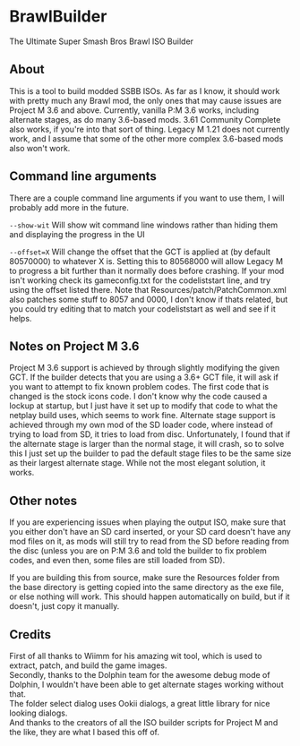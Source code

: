 # BrawlBuilder
The Ultimate Super Smash Bros Brawl ISO Builder

## About
This is a tool to build modded SSBB ISOs. As far as I know, it should work with pretty much any Brawl mod, the only ones that may cause issues are Project M 3.6 and above. Currently, vanilla P:M 3.6 works, including alternate stages, as do many 3.6-based mods. 3.61 Community Complete also works, if you're into that sort of thing. Legacy M 1.21 does not currently work, and I assume that some of the other more complex 3.6-based mods also won't work.

## Command line arguments
There are a couple command line arguments if you want to use them, I will probably add more in the future.

`--show-wit` Will show wit command line windows rather than hiding them and displaying the progress in the UI

`--offset=X` Will change the offset that the GCT is applied at (by default 80570000) to whatever X is. Setting this to 80568000 will allow Legacy M to progress a bit further than it normally does before crashing. If your mod isn't working check its gameconfig.txt for the codeliststart line, and try using the offset listed there. Note that Resources/patch/PatchCommon.xml also patches some stuff to 8057 and 0000, I don't know if thats related, but you could try editing that to match your codeliststart as well and see if it helps.

## Notes on Project M 3.6
Project M 3.6 support is achieved by through slightly modifying the given GCT. If the builder detects that you are using a 3.6+ GCT file, it will ask if you want to attempt to fix known problem codes. The first code that is changed is the stock icons code. I don't know why the code caused a lockup at startup, but I just have it set up to modify that code to what the netplay build uses, which seems to work fine. Alternate stage support is achieved through my own mod of the SD loader code, where instead of trying to load from SD, it tries to load from disc. Unfortunately, I found that if the alternate stage is larger than the normal stage, it will crash, so to solve this I just set up the builder to pad the default stage files to be the same size as their largest alternate stage. While not the most elegant solution, it works.

## Other notes
If you are experiencing issues when playing the output ISO, make sure that you either don't have an SD card inserted, or your SD card doesn't have any mod files on it, as mods will still try to read from the SD before reading from the disc (unless you are on P:M 3.6 and told the builder to fix problem codes, and even then, some files are still loaded from SD).

If you are building this from source, make sure the Resources folder from the base directory is getting copied into the same directory as the exe file, or else nothing will work. This should happen automatically on build, but if it doesn't, just copy it manually.

## Credits
First of all thanks to Wiimm for his amazing wit tool, which is used to extract, patch, and build the game images.  
Secondly, thanks to the Dolphin team for the awesome debug mode of Dolphin, I wouldn't have been able to get alternate stages working without that.  
The folder select dialog uses Ookii dialogs, a great little library for nice looking dialogs.  
And thanks to the creators of all the ISO builder scripts for Project M and the like, they are what I based this off of.
